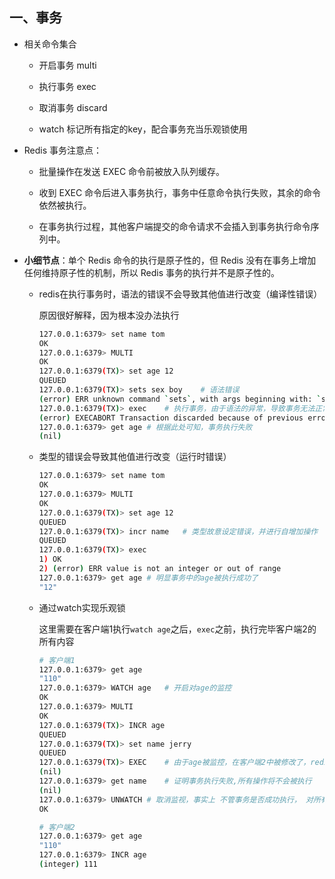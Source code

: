 ## 一、事务

- 相关命令集合

  - 开启事务 multi

  - 执行事务 exec

  - 取消事务 discard

  - watch 标记所有指定的key，配合事务充当乐观锁使用

- Redis 事务注意点：

  - 批量操作在发送 EXEC 命令前被放入队列缓存。

  - 收到 EXEC 命令后进入事务执行，事务中任意命令执行失败，其余的命令依然被执行。

  - 在事务执行过程，其他客户端提交的命令请求不会插入到事务执行命令序列中。

- **小细节点**：单个 Redis 命令的执行是原子性的，但 Redis 没有在事务上增加任何维持原子性的机制，所以 Redis 事务的执行并不是原子性的。

  - redis在执行事务时，语法的错误不会导致其他值进行改变（编译性错误）

    原因很好解释，因为根本没办法执行

    ```bash
    127.0.0.1:6379> set name tom
    OK
    127.0.0.1:6379> MULTI
    OK
    127.0.0.1:6379(TX)> set age 12
    QUEUED
    127.0.0.1:6379(TX)> sets sex boy	# 语法错误
    (error) ERR unknown command `sets`, with args beginning with: `sex`, `boy`,
    127.0.0.1:6379(TX)> exec	# 执行事务，由于语法的异常，导致事务无法正常执行
    (error) EXECABORT Transaction discarded because of previous errors.
    127.0.0.1:6379> get age	# 根据此处可知，事务执行失败
    (nil)
    ```

    

  - 类型的错误会导致其他值进行改变（运行时错误）

    ```bash
    127.0.0.1:6379> set name tom
    OK
    127.0.0.1:6379> MULTI
    OK
    127.0.0.1:6379(TX)> set age 12
    QUEUED
    127.0.0.1:6379(TX)> incr name	# 类型故意设定错误，并进行自增加操作
    QUEUED
    127.0.0.1:6379(TX)> exec
    1) OK
    2) (error) ERR value is not an integer or out of range
    127.0.0.1:6379> get age	# 明显事务中的age被执行成功了
    "12"
    ```

  - 通过watch实现乐观锁

    这里需要在客户端1执行`watch age`之后，`exec`之前，执行完毕客户端2的所有内容

    ```bash
    # 客户端1
    127.0.0.1:6379> get age
    "110"
    127.0.0.1:6379> WATCH age	# 开启对age的监控
    OK
    127.0.0.1:6379> MULTI
    OK
    127.0.0.1:6379(TX)> INCR age
    QUEUED
    127.0.0.1:6379(TX)> set name jerry
    QUEUED
    127.0.0.1:6379(TX)> EXEC	# 由于age被监控，在客户端2中被修改了，redis将会放弃这部分的事务操作，导致事务执行失败
    (nil)
    127.0.0.1:6379> get name	# 证明事务执行失败,所有操作将不会被执行
    (nil)
    127.0.0.1:6379> UNWATCH	# 取消监视，事实上 不管事务是否成功执行， 对所有键的监视都会被取消
    OK
    ```

    ```bash
    # 客户端2
    127.0.0.1:6379> get age
    "110"
    127.0.0.1:6379> INCR age
    (integer) 111
    ```

    

